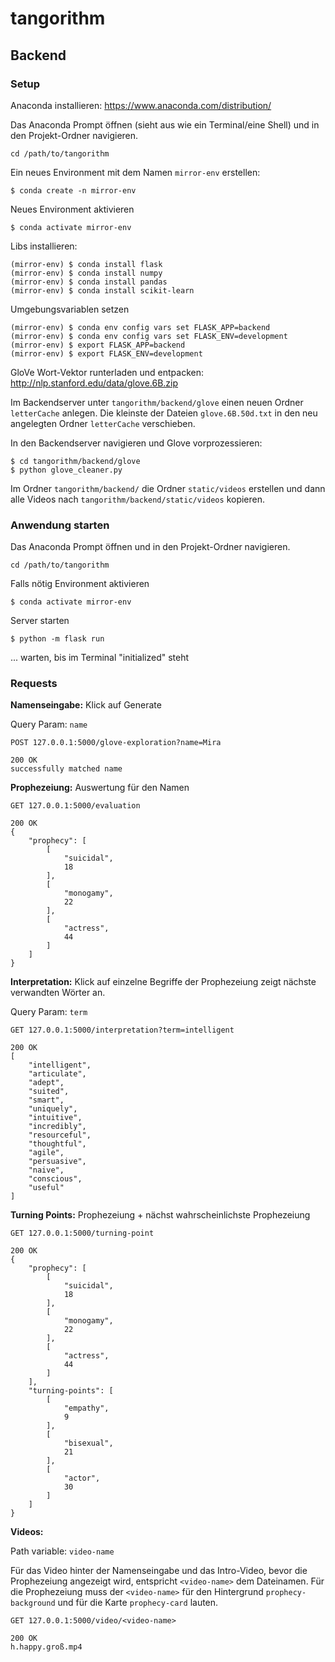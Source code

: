 # tangorithm

## Backend

### Setup
Anaconda installieren: https://www.anaconda.com/distribution/

Das Anaconda Prompt öffnen (sieht aus wie ein Terminal/eine Shell) und in den Projekt-Ordner navigieren.

```
cd /path/to/tangorithm
```

Ein neues Environment mit dem Namen `mirror-env` erstellen:
```
$ conda create -n mirror-env
```

Neues Environment aktivieren
```
$ conda activate mirror-env
```

Libs installieren:
```
(mirror-env) $ conda install flask
(mirror-env) $ conda install numpy
(mirror-env) $ conda install pandas
(mirror-env) $ conda install scikit-learn
```

Umgebungsvariablen setzen
```
(mirror-env) $ conda env config vars set FLASK_APP=backend
(mirror-env) $ conda env config vars set FLASK_ENV=development
(mirror-env) $ export FLASK_APP=backend
(mirror-env) $ export FLASK_ENV=development
```

GloVe Wort-Vektor runterladen und entpacken: http://nlp.stanford.edu/data/glove.6B.zip

Im Backendserver unter `tangorithm/backend/glove` einen neuen Ordner
`letterCache` anlegen.
Die kleinste der Dateien `glove.6B.50d.txt` in den neu angelegten Ordner `letterCache` verschieben.

In den Backendserver navigieren und Glove vorprozessieren:
```
$ cd tangorithm/backend/glove
$ python glove_cleaner.py
````

Im Ordner `tangorithm/backend/` die Ordner `static/videos` erstellen und dann alle Videos nach `tangorithm/backend/static/videos` kopieren.

### Anwendung starten 

Das Anaconda Prompt öffnen und in den Projekt-Ordner navigieren.
```
cd /path/to/tangorithm
```

Falls nötig Environment aktivieren
```
$ conda activate mirror-env
```

Server starten
```
$ python -m flask run
```

... warten, bis im Terminal "initialized" steht

### Requests

**Namenseingabe:** Klick auf Generate

Query Param: `name`
```
POST 127.0.0.1:5000/glove-exploration?name=Mira

200 OK 
successfully matched name
```

**Prophezeiung:** Auswertung für den Namen
```
GET 127.0.0.1:5000/evaluation

200 OK
{
    "prophecy": [
        [
            "suicidal",
            18
        ],
        [
            "monogamy",
            22
        ],
        [
            "actress",
            44
        ]
    ]
}
```

**Interpretation:** Klick auf einzelne Begriffe der Prophezeiung zeigt nächste verwandten Wörter an.

Query Param: `term`
```
GET 127.0.0.1:5000/interpretation?term=intelligent

200 OK
[
    "intelligent",
    "articulate",
    "adept",
    "suited",
    "smart",
    "uniquely",
    "intuitive",
    "incredibly",
    "resourceful",
    "thoughtful",
    "agile",
    "persuasive",
    "naive",
    "conscious",
    "useful"
]
```

**Turning Points:** Prophezeiung + nächst wahrscheinlichste Prophezeiung
```
GET 127.0.0.1:5000/turning-point

200 OK 
{
    "prophecy": [
        [
            "suicidal",
            18
        ],
        [
            "monogamy",
            22
        ],
        [
            "actress",
            44
        ]
    ],
    "turning-points": [
        [
            "empathy",
            9
        ],
        [
            "bisexual",
            21
        ],
        [
            "actor",
            30
        ]
    ]
}
```

**Videos:**

Path variable: `video-name`

 Für das Video hinter der Namenseingabe und das Intro-Video, bevor  die Prophezeiung angezeigt wird, entspricht `<video-name>` dem Dateinamen. Für die Prophezeiung muss der `<video-name>` für den Hintergrund 
`prophecy-background` und für die Karte `prophecy-card` lauten.
```
GET 127.0.0.1:5000/video/<video-name>

200 OK
h.happy.groß.mp4
```
